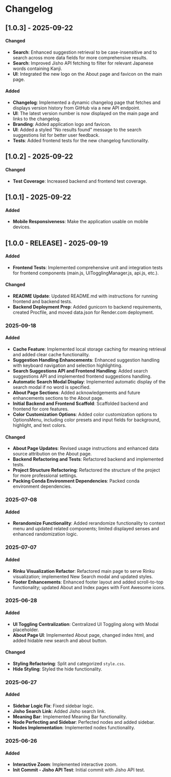 # Changelog

## [1.0.3] - 2025-09-22
#### Changed
- **Search**: Enhanced suggestion retrieval to be case-insensitive and to search across more data fields for more comprehensive results.
- **Search**: Improved Jisho API fetching to filter for relevant Japanese words containing Kanji.
- **UI**: Integrated the new logo on the About page and favicon on the main page.
#### Added
- **Changelog**: Implemented a dynamic changelog page that fetches and displays version history from GitHub via a new API endpoint.
- **UI**: The latest version number is now displayed on the main page and links to the changelog.
- **Branding**: Added application logo and favicon.
- **UI**: Added a styled "No results found" message to the search suggestions list for better user feedback.
- **Tests**: Added frontend tests for the new changelog functionality.

## [1.0.2] - 2025-09-22
#### Changed
- **Test Coverage**: Increased backend and frontend test coverage.

## [1.0.1] - 2025-09-22
#### Added
- **Mobile Responsiveness**: Make the application usable on mobile devices.

## [1.0.0 - RELEASE] - 2025-09-19
#### Added
- **Frontend Tests**: Implemented comprehensive unit and integration tests for frontend components (main.js, UITogglingManager.js, api.js, etc.).
#### Changed
- **README Update**: Updated README.md with instructions for running frontend and backend tests.
- **Backend Deployment Prep**: Added gunicorn to backend requirements, created Procfile, and moved data.json for Render.com deployment.

### 2025-09-18
#### Added
- **Cache Feature**: Implemented local storage caching for meaning retrieval and added clear cache functionality.
- **Suggestion Handling Enhancements**: Enhanced suggestion handling with keyboard navigation and selection highlighting.
- **Search Suggestions API and Frontend Handling**: Added search suggestions API and implemented frontend suggestions handling.
- **Automatic Search Modal Display**: Implemented automatic display of the search modal if no word is specified.
- **About Page Sections**: Added acknowledgements and future enhancements sections to the About page.
- **Initial Backend and Frontend Scaffold**: Scaffolded backend and frontend for core features.
- **Color Customization Options**: Added color customization options to OptionsMenu, including color presets and input fields for background, highlight, and text colors.
#### Changed
- **About Page Updates**: Revised usage instructions and enhanced data source attribution on the About page.
- **Backend Refactoring and Tests**: Refactored backend and implemented tests.
- **Project Structure Refactoring**: Refactored the structure of the project for more professional settings.
- **Packing Conda Environment Dependencies**: Packed conda environment dependencies.

### 2025-07-08
#### Added
- **Rerandomize Functionality**: Added rerandomize functionality to context menu and updated related components; limited displayed senses and enhanced randomization logic.

### 2025-07-07
#### Added
- **Rinku Visualization Refactor**: Refactored main page to serve Rinku visualization; implemented New Search modal and updated styles.
- **Footer Enhancements**: Enhanced footer layout and added scroll-to-top functionality; updated About and Index pages with Font Awesome icons.

### 2025-06-28
#### Added
- **UI Toggling Centralization**: Centralized UI Toggling along with Modal placeholder.
- **About Page UI**: Implemented About page, changed index html, and added hidable new search and about button.
#### Changed
- **Styling Refactoring**: Split and categorized `style.css`.
- **Hide Styling**: Styled the hide functionality.

### 2025-06-27
#### Added
- **Sidebar Logic Fix**: Fixed sidebar logic.
- **Jisho Search Link**: Added Jisho search link.
- **Meaning Bar**: Implemented Meaning Bar functionality.
- **Node Perfecting and Sidebar**: Perfected nodes and added sidebar.
- **Nodes Implementation**: Implemented nodes functionality.

### 2025-06-26
#### Added
- **Interactive Zoom**: Implemented interactive zoom.
- **Init Commit - Jisho API Test**: Initial commit with Jisho API test.
